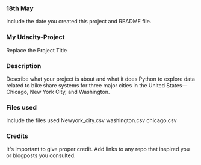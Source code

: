 ### 18th May
Include the date you created this project and README file.

### My Udacity-Project
Replace the Project Title

### Description
Describe what your project is about and what it does
Python to explore data related to bike share systems for three major cities in the United States—Chicago, New York City, and Washington.

### Files used
Include the files used
Newyork_city.csv
washington.csv
chicago.csv

### Credits
It's important to give proper credit. Add links to any repo that inspired you or blogposts you consulted.
